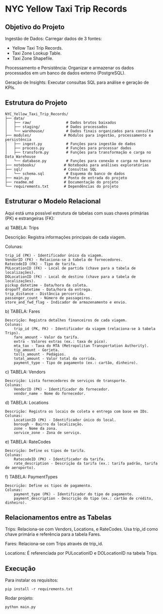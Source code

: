# NYC Yellow Taxi Trip Records

## Objetivo do Projeto

Ingestão de Dados: Carregar dados de 3 fontes:
- Yellow Taxi Trip Records.
- Taxi Zone Lookup Table.
- Taxi Zone Shapefile.

Processamento e Persistência: Organizar e armazenar os dados processados em um banco de dados externo (PostgreSQL).

Geração de Insights: Executar consultas SQL para análise e geração de KPIs.

## Estrutura do Projeto
    
```
NYC_Yellow_Taxi_Trip_Records/
├── data/
│   ├── raw/                # Dados brutos baixados
│   ├── staging/            # Dados processados
│   └── warehouse/          # Dados finais organizados para consulta
├── modules/               # Módulos para ingestão, processamento e persistência
│   ├── ingest.py           # Funções para ingestão de dados
│   ├── process.py          # Funções para processar dados
│   ├── transform.py        # Funções para transformação e carga no Data Warehouse
│   └── database.py         # Funções para conexão e carga no banco
├── notebooks/             # Notebooks para análises exploratórias
├── sql/                   # Consultas SQL
│   └── schema.sql          # Esquema do banco de dados          
├── main.py                # Ponto de entrada do projeto
├── readme.md              # Documentação do projeto
└── requirements.txt       # Dependências do projeto
```

## Estruturar o Modelo Relacional

Aqui está uma possível estrutura de tabelas com suas chaves primárias (PK) e estrangeiras (FK):

a) TABELA: Trips

Descrição: Registra informações principais de cada viagem.

Colunas:

    trip_id (PK) - Identificador único da viagem.
    VendorID (FK) - Relaciona-se à tabela de fornecedores.
    RatecodeID (FK) - Tipo de tarifa.
    PULocationID (FK) - Local de partida (chave para a tabela de localizações).
    DOLocationID (FK) - Local de destino (chave para a tabela de localizações).
    pickup_datetime - Data/hora da coleta.
    dropoff_datetime - Data/hora da entrega.
    trip_distance - Distância percorrida.
    passenger_count - Número de passageiros.
    store_and_fwd_flag - Indicador de armazenamento e envio.

b) TABELA: Fares

    Descrição: Registra detalhes financeiros de cada viagem.
    Colunas:
        trip_id (PK, FK) - Identificador da viagem (relaciona-se à tabela Trips).
        fare_amount - Valor da tarifa.
        extra - Valores extras (ex.: taxa de pico).
        mta_tax - Taxa do MTA (Metropolitan Transportation Authority).
        tip_amount - Gorjeta.
        tolls_amount - Pedágios.
        total_amount - Valor total da corrida.
        payment_type - Tipo de pagamento (ex.: cartão, dinheiro).

c) TABELA: Vendors

    Descrição: Lista fornecedores de serviços de transporte.
    Colunas:
        VendorID (PK) - Identificador do fornecedor.
        vendor_name - Nome do fornecedor.

d) TABELA: Locations

    Descrição: Registra os locais de coleta e entrega com base em IDs.
    Colunas:
        LocationID (PK) - Identificador único do local.
        borough - Bairro da localização.
        zone - Nome da zona.
        service_zone - Zona de serviço.

e) TABELA: RateCodes

    Descrição: Define os tipos de tarifa.
    Colunas:
        RatecodeID (PK) - Identificador da tarifa.
        rate_description - Descrição da tarifa (ex.: tarifa padrão, tarifa de aeroporto).

f) TABELA: PaymentTypes

    Descrição: Define os tipos de pagamento.
    Colunas:
        payment_type (PK) - Identificador do tipo de pagamento.
        payment_description - Descrição do tipo (ex.: cartão de crédito, dinheiro).

## Relacionamentos entre as Tabelas

Trips:
    Relaciona-se com Vendors, Locations, e RateCodes.
    Usa trip_id como chave primária e referência para a tabela Fares.

Fares:
    Relaciona-se com Trips através de trip_id.

Locations:
    É referenciada por PULocationID e DOLocationID na tabela Trips.



## Execução

Para instalar os requisitos:

```
pip install -r requirements.txt
```

Rodar projeto:

```
python main.py
```